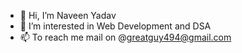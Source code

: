 - 👋 Hi, I’m Naveen Yadav
- 👀 I’m interested in Web Development and DSA
- 📫 To reach me mail on @greatguy494@gmail.com

<!---
NaveenYadav08/NaveenYadav08 is a ✨ special ✨ repository because its `README.md` (this file) appears on your GitHub profile.
You can click the Preview link to take a look at your changes.
--->

